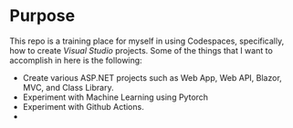 # Purpose

This repo is a training place for myself in using Codespaces, specifically, how to create *Visual Studio* projects. Some of the things that I want to accomplish in here is the following:
- Create various ASP.NET projects such as Web App, Web API, Blazor, MVC, and Class Library.
- Experiment with Machine Learning using Pytorch
- Experiment with Github Actions.
- 
